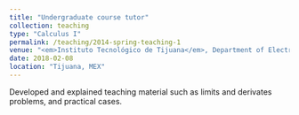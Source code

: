 ```yaml
---
title: "Undergraduate course tutor"
collection: teaching
type: "Calculus I"
permalink: /teaching/2014-spring-teaching-1
venue: "<em>Instituto Tecnológico de Tijuana</em>, Department of Electronical and Electrical Engineering"
date: 2018-02-08
location: "Tijuana, MEX"
---
```


Developed and explained teaching material such as limits and derivates problems, and practical cases.
